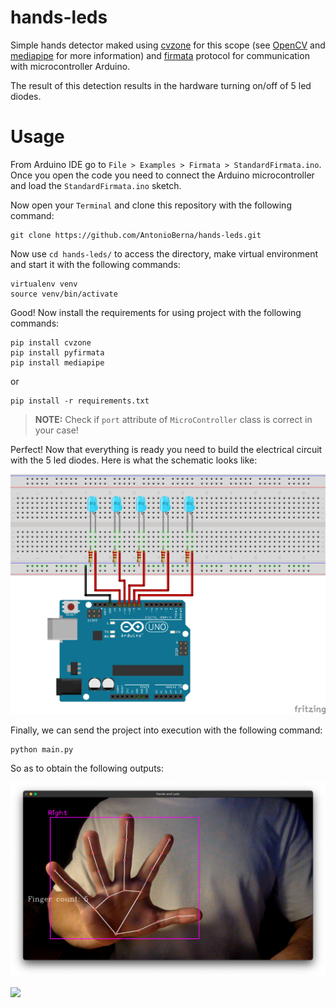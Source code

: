 # hands-leds

Simple hands detector maked using [cvzone](https://github.com/cvzone/cvzone) for this scope (see [OpenCV](https://github.com/opencv/opencv) and [mediapipe](https://github.com/google/mediapipe) for more information) and [firmata](https://github.com/firmata/arduino) protocol for communication with microcontroller Arduino.

The result of this detection results in the hardware turning on/off of 5 led diodes.

# Usage
From Arduino IDE go to ```File > Examples > Firmata > StandardFirmata.ino```. Once you open the code you need to connect the Arduino microcontroller and load the ```StandardFirmata.ino``` sketch.

Now open your ```Terminal``` and clone this repository with the following command:

```
git clone https://github.com/AntonioBerna/hands-leds.git
```

Now use ```cd hands-leds/``` to access the directory, make virtual environment and start it with the following commands:

```
virtualenv venv
source venv/bin/activate
```

Good! Now install the requirements for using project with the following commands:

```
pip install cvzone
pip install pyfirmata
pip install mediapipe
```

or

```
pip install -r requirements.txt
```
>**NOTE:** Check if ```port``` attribute of ```MicroController``` class is correct in your case!

Perfect! Now that everything is ready you need to build the electrical circuit with the 5 led diodes. Here is what the schematic looks like:

![](imgs/project.png)

Finally, we can send the project into execution with the following command:

```
python main.py
```

So as to obtain the following outputs:

![](imgs/fingers.png)

![](imgs/leds.png)
